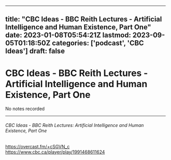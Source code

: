 
---
title: "CBC Ideas - BBC Reith Lectures - Artificial Intelligence and Human Existence, Part One"
date: 2023-01-08T05:54:21Z
lastmod: 2023-09-05T01:18:50Z
categories: ['podcast', 'CBC Ideas']
draft: false
---


# CBC Ideas - BBC Reith Lectures - Artificial Intelligence and Human Existence, Part One

No notes recorded

- - -
###### CBC Ideas - BBC Reith Lectures: Artificial Intelligence and Human Existence, Part One

https://overcast.fm/+cSGVN_c  
https://www.cbc.ca/player/play/1991468611624


<!-- #public #podcast #CBC Ideas# -->

<!-- {BearID:3549FF6A-5BF1-44C6-B0EA-DF81524D588E-28016-00002D97C5286BB6} -->
